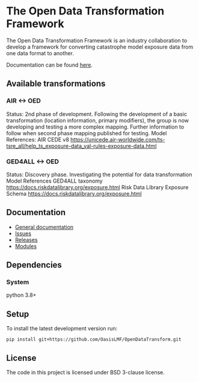 # The Open Data Transformation Framework

The Open Data Transformation Framework is an industry collaboration to develop a framework for converting catastrophe model exposure data from one data format to another. 

Documentation can be found [here](https://oasislmf.github.io/OpenDataTransform/).


## Available transformations
### AIR <-> OED
Status: 2nd phase of development. Following the development of a basic transformation (location information, primary modifiers), the group is now developing and testing a more complex mapping. Further information to follow when second phase mapping published for testing.
Model References: 
AIR CEDE v8 https://unicede.air-worldwide.com/ts-tsre_all/help_ts_exposure-data_val-rules-exposure-data.html

### GED4ALL <-> OED
Status: Discovery phase. Investigating the potential for data transformation
Model References 
GED4ALL taxonomy https://docs.riskdatalibrary.org/exposure.html
Risk Data Library Exposure Schema https://docs.riskdatalibrary.org/exposure.html



## Documentation
* <a href="https://oasislmf.github.io/OpenDataTransform/">General documentation</a>
* <a href="https://github.com/OasisLMF/OpenDataTransform/issues">Issues</a>
* <a href="https://github.com/OasisLMF/OpenDataTransform/releases">Releases</a>
* <a href="https://oasislmf.github.io/OpenDataTransform/package/converter/index.html">Modules</a>


## Dependencies

### System

python 3.8+

## Setup

To install the latest development version run:

```
pip install git+https://github.com/OasisLMF/OpenDataTransform.git
```


## License

The code in this project is licensed under BSD 3-clause license.
